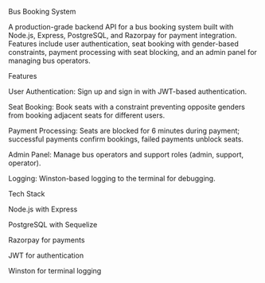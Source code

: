 Bus Booking System

A production-grade backend API for a bus booking system built with Node.js, Express, PostgreSQL, and Razorpay for payment integration. Features include user authentication, seat booking with gender-based constraints, payment processing with seat blocking, and an admin panel for managing bus operators.

Features





User Authentication: Sign up and sign in with JWT-based authentication.



Seat Booking: Book seats with a constraint preventing opposite genders from booking adjacent seats for different users.



Payment Processing: Seats are blocked for 6 minutes during payment; successful payments confirm bookings, failed payments unblock seats.



Admin Panel: Manage bus operators and support roles (admin, support, operator).



Logging: Winston-based logging to the terminal for debugging.

Tech Stack





Node.js with Express



PostgreSQL with Sequelize



Razorpay for payments



JWT for authentication



Winston for terminal logging